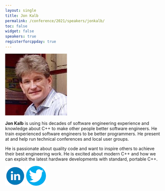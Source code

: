```yaml
---
layout: single
title: Jon Kalb
permalink: /conference/2021/speakers/jonkalb/
toc: false
widget: false
speakers: true
registerforcppday: true
---
```


![Jon Kalb](/conference/2021/graphics/jonkalb.jpg "Jon Kalb")


**Jon Kalb** is using his decades of software engineering experience and knowledge about C++ to make other people better software engineers. He train experienced software engineers to be better programmers. He present at and help run technical conferences and local user groups.

He is passionate about quality code and want to inspire others to achieve their best engineering work.
He is excited about modern C++ and how we can exploit the latest hardware developments with standard, portable C++.

[![Jon Kalb](/assets/images/linkedin.png "Jon Kalb")](https://www.linkedin.com/in/jonkalb/)
[![Jon Kalb](/assets/images/twitter.png "Jon Kalb")](https://twitter.com/_JonKalb)

